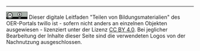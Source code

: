 <br>

---
<footer style="font-size:14px;">
  <img src="images/creative-commons_cc-by.svg" height="20px" alt="Creative Commons CC BY" title="Creative Commons CC BY"/> Dieser digitale Leitfaden "Teilen von Bildungsmaterialien" des OER-Portals twillo ist - sofern nicht anders an einzelnen Objekten ausgewiesen - lizenziert unter der Lizenz <a aria-describedby="Link zur Quelle (CreativeCommons Seite)" href="https://creativecommons.org/licenses/by/4.0/deed.de" target="_blank">CC BY 4.0</a>. Bei jeglicher Bearbeitung der Inhalte dieser Seite sind die verwendeten Logos von der Nachnutzung ausgeschlossen.
</footer>

